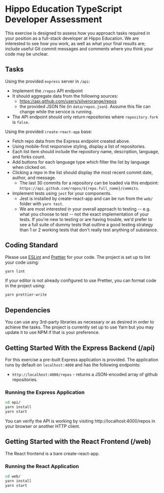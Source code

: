 Hippo Education TypeScript Developer Assessment
===============================================

This exercise is designed to assess how you approach tasks required in your
position as a full-stack developer at Hippo Education. We are interested to see how you
work, as well as what your final results are; include useful Git commit
messages and comments where you think your code may be unclear.

Tasks
------

Using the provided `express` server in `/api`:
- Implement the `/repos` API endpoint
- It should aggregate data from the following sources:
  - https://api.github.com/users/silverorange/repos
  - the provided JSON file (in `data/repos.json`). Assume this file can change
    while the service is running.
- The API endpoint should only return repositories where `repository.fork` is `false`.

Using the provided `create-react-app` base:
- Fetch repo data from the Express endpoint created above.
- Using mobile-first responsive styling, display a list of repositories.
- Each list item should include the repository name, description, language, and forks count.
- Add buttons for each language type which filter the list by language when clicked on.
- Clicking a repo in the list should display the most recent commit date, author, and message.
  - The last 30 commits for a repository can be loaded via this endpoint: `https://api.github.com/repos/${repo.full_name}/commits`.
- Implement tests using `jest` for your components.
  - Jest is installed by create-react-app and can be run from the `web/` folder with `yarn test`.
  - We are most interested in your overall approach to testing -- e.g. what you choose to test -- not the exact implementation of your tests. If you're new to testing or are having trouble, we'd prefer to see a full suite of dummy tests that outline a good testing strategy than 1 or 2 working tests that don't really test anything of substance.

Coding Standard
---------------
Please use [ESLint](https://eslint.org/) and [Prettier](https://prettier.io/)
for your code. The project is set up to lint your code using:
```sh
yarn lint
```

If your editor is not already configured to use Prettier, you can format code
in the project using:
```sh
yarn prettier-write
```

Dependencies
------------
You can use any 3rd-party libraries as necessary or as desired in
order to achieve the tasks. The project is currently set up to use Yarn but
you may update it to use NPM if that is your preference.

Getting Started With the Express Backend (/api)
-----------------------------------------------
For this exercise a pre-built Express application is provided. The application
runs by default on `localhost:4000` and has the following endpoints:

 - `http://localhost:4000/repos` - returns a JSON-encoded array of github repositories.

### Running the Express Application

```sh
cd api/
yarn install
yarn start
```

You can verify the API is working by visiting http://localhost:4000/repos in
your browser or another HTTP client.

Getting Started with the React Frontend (/web)
----------------------------------------------
The React frontend is a bare create-react-app.

### Running the React Application

```sh
cd web/
yarn install
yarn start
```
